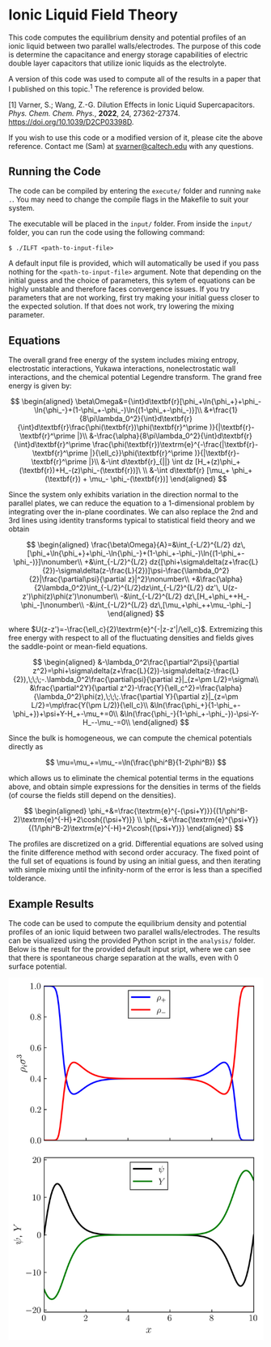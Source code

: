 # Ionic Liquid Field Theory

This code computes the equilibrium density and potential profiles of an ionic liquid between two parallel walls/electrodes. The purpose of this code is determine the capacitance and energy storage capabilities of electric double layer capacitors that utilize ionic liquids as the electrolyte.

A version of this code was used to compute all of the results in a paper that I published on this topic.$^1$ The reference is provided below.

[1] Varner, S.; Wang, Z.-G. Dilution Effects in Ionic Liquid Supercapacitors. *Phys. Chem. Chem. Phys.*, **2022**, 24, 27362-27374. https://doi.org/10.1039/D2CP03398D.

If you wish to use this code or a modified version of it, please cite the above reference. Contact me (Sam) at svarner@caltech.edu with any questions.

## Running the Code

The code can be compiled by entering the ```execute/``` folder and running ```make .```. You may need to change the compile flags in the Makefile to suit your system.

The executable will be placed in the ```input/``` folder. From inside the ```input/``` folder, you can run the code using the following command:

```
$ ./ILFT <path-to-input-file>
```

A default input file is provided, which will automatically be used if you pass nothing for the ```<path-to-input-file>``` argument. Note that depending on the initial guess and the choice of parameters, this sytem of equations can be highly unstable and therefore faces convergence issues. If you try parameters that are not working, first try making your initial guess closer to the expected solution. If that does not work, try lowering the mixing parameter.

## Equations

The overall grand free energy of the system includes mixing entropy, electrostatic interactions, Yukawa interactions, nonelectrostatic wall interactions, and the chemical potential Legendre transform. The grand free energy is given by:

$$
\begin{aligned}
     \beta\Omega&={\int}d\textbf{r}[\phi_+\ln{\phi_+}+\phi_-\ln{\phi_-}+(1-\phi_+-\phi_-)\ln{(1-\phi_+-\phi_-)}]\\
     &+\frac{1}{8\pi\lambda_0^2}{\int}d\textbf{r}{\int}d\textbf{r}\frac{\phi(\textbf{r})\phi(\textbf{r}^\prime )}{|\textbf{r}-\textbf{r}^\prime |}\\
     &-\frac{\alpha}{8\pi\lambda_0^2}{\int}d\textbf{r}{\int}d\textbf{r}^\prime \frac{\phi(\textbf{r})\textrm{e}^{-\frac{|\textbf{r}-\textbf{r}^\prime |}{\ell_c}}\phi(\textbf{r}^\prime )}{|\textbf{r}-\textbf{r}^\prime |}\\
     &-\int d\textbf{r}_{||} \int dz [H_+(z)\phi_+(\textbf{r})+H_-(z)\phi_-(\textbf{r})]\ \\
     &-\int d\textbf{r} [\mu_+ \phi_+(\textbf{r}) + \mu_- \phi_-(\textbf{r})]
\end{aligned}
$$

Since the system only exhibits variation in the direction normal to the parallel plates, we can reduce the equation to a 1-dimensional problem by integrating over the in-plane coordinates. We can also replace the 2nd and 3rd lines using identity transforms typical to statistical field theory and we obtain

$$
\begin{aligned}
     \frac{\beta\Omega}{A}=&\int_{-L/2}^{L/2} dz\, [\phi_+\ln{\phi_+}+\phi_-\ln{\phi_-}+(1-\phi_+-\phi_-)\ln{(1-\phi_+-\phi_-)}]\nonumber\\
     +&\int_{-L/2}^{L/2} dz{[\phi+\sigma\delta(z+\frac{L}{2})-\sigma\delta(z-\frac{L}{2})]\psi-\frac{\lambda_0^2}{2}|\frac{\partial\psi}{\partial z}|^2}\nonumber\\
     +&\frac{\alpha}{2\lambda_0^2}\int_{-L/2}^{L/2}dz\int_{-L/2}^{L/2} dz'\, U(z-z')\phi(z)\phi(z')\nonumber\\
     -&\int_{-L/2}^{L/2} dz\,[H_+\phi_++H_-\phi_-]\nonumber\\
     -&\int_{-L/2}^{L/2} dz\,[\mu_+\phi_++\mu_-\phi_-]
\end{aligned}
$$

where $U(z-z')=-\frac{\ell_c}{2}\textrm{e}^{-|z-z'|/\ell_c}$. Extremizing this free energy with respect to all of the fluctuating densities and fields gives the saddle-point or mean-field equations.

$$
\begin{aligned}
    &-\lambda_0^2\frac{\partial^2\psi}{\partial z^2}=\phi+\sigma\delta(z+\frac{L}{2})-\sigma\delta(z-\frac{L}{2}),\;\;\;-.\lambda_0^2\frac{\partial\psi}{\partial z}|_{z=\pm L/2}=\sigma\\
    &\frac{\partial^2Y}{\partial z^2}-\frac{Y}{\ell_c^2}=\frac{\alpha}{\lambda_0^2}\phi(z),\;\;\;.\frac{\partial Y}{\partial z}|_{z=\pm L/2}=\mp\frac{Y(\pm L/2)}{\ell_c}\\
    &\ln(\frac{\phi_+}{1-\phi_+-\phi_+})+\psi+Y-H_+-\mu_+=0\\
    &\ln(\frac{\phi_-}{1-\phi_+-\phi_-})-\psi-Y-H_--\mu_-=0\\
\end{aligned}
$$

Since the bulk is homogeneous, we can compute the chemical potentials directly as

$$
\mu=\mu_+=\mu_-=\ln(\frac{\phi^B}{1-2\phi^B})
$$

which allows us to eliminate the chemical potential terms in the equations above, and obtain simple expressions for the densities in terms of the fields (of course the fields still depend on the densities).

$$
\begin{aligned}
    \phi_+&=\frac{\textrm{e}^{-(\psi+Y)}}{(1/\phi^B-2)\textrm{e}^{-H}+2\cosh{(\psi+Y)}} \\
    \phi_-&=\frac{\textrm{e}^{\psi+Y}}{(1/\phi^B-2)\textrm{e}^{-H}+2\cosh{(\psi+Y)}}
\end{aligned}
$$

The profiles are discretized on a grid. Differential equations are solved using the finite difference method with second order accuracy. The fixed point of the full set of equations is found by using an initial guess, and then iterating with simple mixing until the infinity-norm of the error is less than a specified tolderance.

## Example Results

The code can be used to compute the equilibrium density and potential profiles of an ionic liquid between two parallel walls/electrodes. The results can be visualized using the provided Python script in the `analysis/` folder. Below is the result for the provided default input sript, where we can see that there is spontaneous charge separation at the walls, even with 0 surface potential.

![Example Result](analysis/profiles.png)